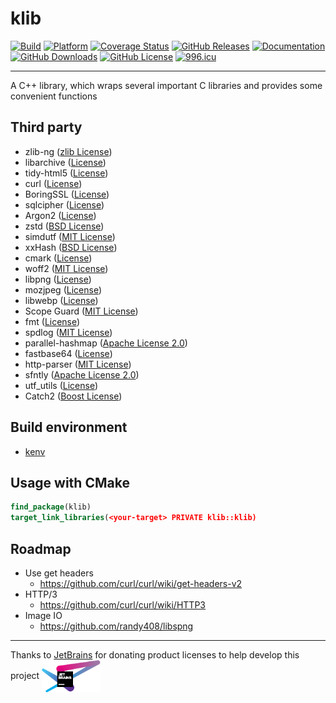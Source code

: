 # klib

[![Build](https://github.com/KaiserLancelot/klib/actions/workflows/build.yml/badge.svg)](https://github.com/KaiserLancelot/klib/actions/workflows/build.yml)
[![Platform](https://img.shields.io/badge/Platform-Debian%2011-brightgreen)](https://www.debian.org/)
[![Coverage Status](https://coveralls.io/repos/github/KaiserLancelot/klib/badge.svg?branch=main)](https://coveralls.io/github/KaiserLancelot/klib?branch=main)
[![GitHub Releases](https://img.shields.io/github/release/KaiserLancelot/klib)](https://github.com/KaiserLancelot/klib/releases/latest)
[![Documentation](https://img.shields.io/badge/docs-doxygen-blue)](https://kaiserlancelot.github.io/klib)
[![GitHub Downloads](https://img.shields.io/github/downloads/KaiserLancelot/klib/total)](https://github.com/KaiserLancelot/klib/releases)
[![GitHub License](https://img.shields.io/github/license/KaiserLancelot/klib)](https://github.com/KaiserLancelot/klib/blob/main/LICENSE)
[![996.icu](https://img.shields.io/badge/link-996.icu-red.svg)](https://996.icu)

---

A C++ library, which wraps several important C libraries and provides some convenient functions

## Third party

- zlib-ng ([zlib License](https://github.com/zlib-ng/zlib-ng/blob/develop/LICENSE.md))
- libarchive ([License](https://github.com/libarchive/libarchive/blob/master/COPYING))
- tidy-html5 ([License](https://github.com/htacg/tidy-html5/blob/next/README/LICENSE.md))
- curl ([License](https://github.com/curl/curl/blob/master/COPYING))
- BoringSSL ([License](https://boringssl.googlesource.com/boringssl/+/refs/heads/master-with-bazel/LICENSE))
- sqlcipher ([License](https://github.com/sqlcipher/sqlcipher/blob/master/LICENSE))
- Argon2 ([License](https://github.com/P-H-C/phc-winner-argon2/blob/master/LICENSE))
- zstd ([BSD License](https://github.com/facebook/zstd/blob/dev/LICENSE))
- simdutf ([MIT License](https://github.com/simdutf/simdutf/blob/master/LICENSE-MIT))
- xxHash ([BSD License](https://github.com/Cyan4973/xxHash/blob/dev/LICENSE))
- cmark ([License](https://github.com/commonmark/cmark/blob/master/COPYING))
- woff2 ([MIT License](https://github.com/google/woff2/blob/master/LICENSE))
- libpng ([License](https://github.com/glennrp/libpng/blob/libpng16/LICENSE))
- mozjpeg ([License](https://github.com/mozilla/mozjpeg/blob/master/LICENSE.md))
- libwebp ([License](https://chromium.googlesource.com/webm/libwebp/+/refs/heads/main/COPYING))
- Scope Guard ([MIT License](https://github.com/Neargye/scope_guard/blob/master/LICENSE))
- fmt ([License](https://github.com/fmtlib/fmt/blob/master/LICENSE.rst))
- spdlog ([MIT License](https://github.com/gabime/spdlog/blob/v1.x/LICENSE))
- parallel-hashmap ([Apache License 2.0](https://github.com/greg7mdp/parallel-hashmap/blob/master/LICENSE))
- fastbase64 ([License](https://github.com/lemire/fastbase64/blob/master/LICENSE))
- http-parser ([MIT License](https://github.com/nodejs/http-parser/blob/main/LICENSE-MIT))
- sfntly ([Apache License 2.0](https://github.com/rillig/sfntly/blob/master/cpp/COPYING.txt))
- utf_utils ([License](https://github.com/BobSteagall/utf_utils/blob/master/LICENSE.txt))
- Catch2 ([Boost License](https://github.com/catchorg/Catch2/blob/devel/LICENSE.txt))

## Build environment

- [kenv](https://github.com/KaiserLancelot/kenv)

## Usage with CMake

```cmake
find_package(klib)
target_link_libraries(<your-target> PRIVATE klib::klib)
```

## Roadmap

- Use get headers
  - https://github.com/curl/curl/wiki/get-headers-v2
- HTTP/3
  - https://github.com/curl/curl/wiki/HTTP3
- Image IO
  - https://github.com/randy408/libspng

---

Thanks to [JetBrains](https://www.jetbrains.com/) for donating product licenses to help develop this project <a href="https://www.jetbrains.com/"><img src="logo/jetbrains.svg" width="94" align="center" /></a>
